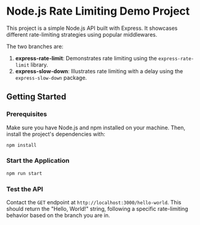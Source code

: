# Node.js Rate Limiting Demo Project

This project is a simple Node.js API built with Express. It showcases different rate-limiting strategies using popular middlewares.

The two branches are:
1. **express-rate-limit**: Demonstrates rate limiting using the `express-rate-limit` library.
2. **express-slow-down**: Illustrates rate limiting with a delay using the `express-slow-down` package.

## Getting Started

### Prerequisites

Make sure you have Node.js and npm installed on your machine.
Then, install the project's dependencies with:
```bash
npm install
```

### Start the Application
```bash
npm run start
```

### Test the API
Contact the `GET` endpoint at `http://localhost:3000/hello-world`. This should return the "Hello, World!" string, following a specific rate-limiting behavior based on the branch you are in.